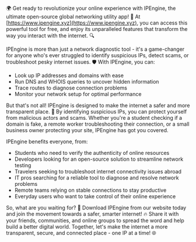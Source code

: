🌍️ Get ready to revolutionize your online experience with IPEngine, the ultimate open-source global networking utility app! 🚀 At [https://www.ipengine.xyz](https://www.ipengine.xyz), you can access this powerful tool for free, and enjoy its unparalleled features that transform the way you interact with the internet. 🔍

IPEngine is more than just a network diagnostic tool - it's a game-changer for anyone who's ever struggled to identify suspicious IPs, detect scams, or troubleshoot pesky internet issues. 🛡️ With IPEngine, you can:

* Look up IP addresses and domains with ease
* Run DNS and WHOIS queries to uncover hidden information
* Trace routes to diagnose connection problems
* Monitor your network setup for optimal performance

But that's not all! IPEngine is designed to make the internet a safer and more transparent place. 📡 By identifying suspicious IPs, you can protect yourself from malicious actors and scams. Whether you're a student checking if a domain is fake, a remote worker troubleshooting their connection, or a small business owner protecting your site, IPEngine has got you covered.

IPEngine benefits everyone, from:

* Students who need to verify the authenticity of online resources
* Developers looking for an open-source solution to streamline network testing
* Travelers seeking to troubleshoot internet connectivity issues abroad
* IT pros searching for a reliable tool to diagnose and resolve network problems
* Remote teams relying on stable connections to stay productive
* Everyday users who want to take control of their online experience

So, what are you waiting for? 🚀 Download IPEngine from our website today and join the movement towards a safer, smarter internet! 🔥 Share it with your friends, communities, and online groups to spread the word and help build a better digital world. Together, let's make the internet a more transparent, secure, and connected place - one IP at a time! 🌐